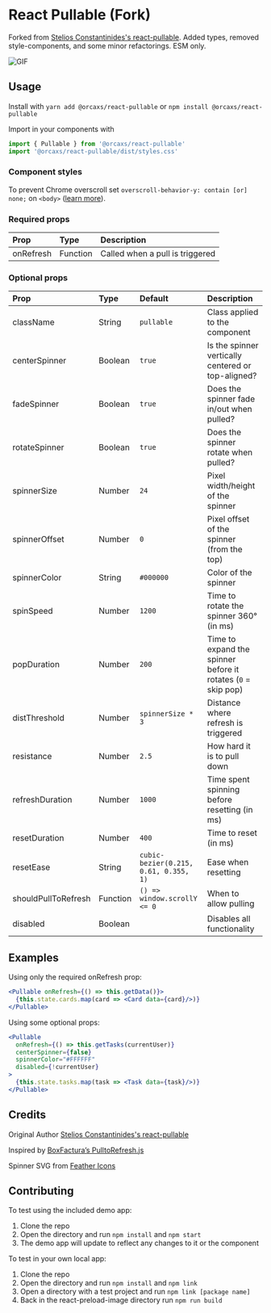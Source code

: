 # React Pullable (Fork)

Forked from [Stelios Constantinides's react-pullable](https://github.com/sconstantinides/react-pullable). Added types, removed style-components, and some minor refactorings. ESM only.

![GIF](screencap.gif)

## Usage

Install with `yarn add @orcaxs/react-pullable` or `npm install @orcaxs/react-pullable`

Import in your components with 
```js
import { Pullable } from '@orcaxs/react-pullable'
import '@orcaxs/react-pullable/dist/styles.css'
```
### Component styles

To prevent Chrome overscroll set `overscroll-behavior-y: contain [or] none;` on `<body>` ([learn more](https://developers.google.com/web/updates/2017/11/overscroll-behavior)).

### Required props

| Prop | Type | Description |
| :--- | :--- | :--- |
| onRefresh | Function | Called when a pull is triggered |

### Optional props

| Prop | Type | Default | Description |
| :--- | :--- | :--- | :--- |
| className | String | `pullable` | Class applied to the component |
| centerSpinner | Boolean | `true` | Is the spinner vertically centered or top-aligned? |
| fadeSpinner | Boolean | `true` | Does the spinner fade in/out when pulled? |
| rotateSpinner | Boolean | `true` | Does the spinner rotate when pulled? |
| spinnerSize | Number | `24` | Pixel width/height of the spinner |
| spinnerOffset | Number | `0` | Pixel offset of the spinner (from the top) |
| spinnerColor | String | `#000000` | Color of the spinner |
| spinSpeed | Number | `1200` | Time to rotate the spinner 360° (in ms) |
| popDuration | Number | `200` | Time to expand the spinner before it rotates (`0` = skip pop) |
| distThreshold | Number | `spinnerSize * 3` | Distance where refresh is triggered |
| resistance | Number | `2.5` | How hard it is to pull down |
| refreshDuration | Number | `1000` | Time spent spinning before resetting (in ms) |
| resetDuration | Number | `400` | Time to reset (in ms) |
| resetEase | String | `cubic-bezier(0.215, 0.61, 0.355, 1)` | Ease when resetting |
| shouldPullToRefresh | Function | `() => window.scrollY <= 0` | When to allow pulling |
| disabled | Boolean | | Disables all functionality |

## Examples

Using only the required onRefresh prop:

```jsx
<Pullable onRefresh={() => this.getData()}>
  {this.state.cards.map(card => <Card data={card}/>)}
</Pullable>
```

Using some optional props:

```jsx
<Pullable
  onRefresh={() => this.getTasks(currentUser)}
  centerSpinner={false}
  spinnerColor="#FFFFFF"
  disabled={!currentUser}
>
  {this.state.tasks.map(task => <Task data={task}/>)}
</Pullable>
```        

## Credits
Original Author [Stelios Constantinides's react-pullable](https://github.com/sconstantinides/react-pullable)

Inspired by [BoxFactura’s PulltoRefresh.js](https://www.boxfactura.com/pulltorefresh.js/)

Spinner SVG from [Feather Icons](https://feather.netlify.com/)

## Contributing

To test using the included demo app:

1. Clone the repo
2. Open the directory and run `npm install` and `npm start`
3. The demo app will update to reflect any changes to it or the component

To test in your own local app:

1. Clone the repo
2. Open the directory and run `npm install` and `npm link`
3. Open a directory with a test project and run `npm link [package name]`
4. Back in the react-preload-image directory run `npm run build`

